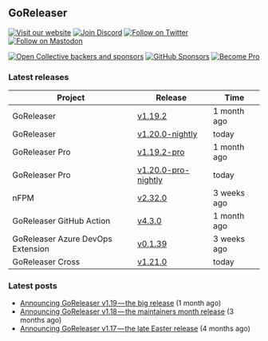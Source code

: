 ## GoReleaser

[![Visit our website](https://img.shields.io/badge/website-4285F4?style=for-the-badge&logo=googlechrome&logoColor=white)](https://goreleaser.com)
[![Join Discord](https://img.shields.io/badge/Discord-5865F2?style=for-the-badge&logo=discord&logoColor=white)](https://discord.gg/RGEBtg8vQ6)
[![Follow on Twitter](https://img.shields.io/badge/twitter-1DA1F2?style=for-the-badge&logo=twitter&logoColor=white)](https://twitter.com/goreleaser)
[![Follow on Mastodon](https://img.shields.io/badge/mastodon-6364FF?style=for-the-badge&logo=mastodon&logoColor=white)](https://fosstodon.org/@goreleaser)

[![Open Collective backers and sponsors](https://img.shields.io/opencollective/all/goreleaser?logo=opencollective&style=for-the-badge)](https://opencollective.com/goreleaser)
[![GitHub Sponsors](https://img.shields.io/github/sponsors/caarlos0?logo=github&style=for-the-badge)](https://github.com/sponsors/caarlos0)
[![Become Pro](https://img.shields.io/badge/pro_license-36A9AE?style=for-the-badge&logo=gumroad&logoColor=white)](https://goreleaser.com/pro)

### Latest releases

| Project                           | Release                                                                                         | Time        |
| --------------------------------- | ----------------------------------------------------------------------------------------------- | ----------- |
| GoReleaser                        | [v1.19.2](https://github.com/goreleaser/goreleaser/releases/tag/v1.19.2)                        | 1 month ago |
| GoReleaser                        | [v1.20.0-nightly](https://github.com/goreleaser/goreleaser/releases/tag/nightly)                | today       |
| GoReleaser Pro                    | [v1.19.2-pro](https://github.com/goreleaser/goreleaser-pro/releases/tag/v1.19.2-pro)            | 1 month ago |
| GoReleaser Pro                    | [v1.20.0-pro-nightly](https://github.com/goreleaser/goreleaser-pro/releases/tag/nightly)        | today       |
| nFPM                              | [v2.32.0](https://github.com/goreleaser/nfpm/releases/tag/v2.32.0)                              | 3 weeks ago |
| GoReleaser GitHub Action          | [v4.3.0](https://github.com/goreleaser/goreleaser-action/releases/tag/v4.3.0)                   | 1 month ago |
| GoReleaser Azure DevOps Extension | [v0.1.39](https://github.com/goreleaser/goreleaser-azure-devops-extension/releases/tag/v0.1.39) | 3 weeks ago |
| GoReleaser Cross                  | [v1.21.0](https://github.com/goreleaser/goreleaser-cross/releases/tag/v1.21.0)                  | today       |

### Latest posts

- [Announcing GoReleaser v1.19 — the big release](https://blog.goreleaser.com/announcing-goreleaser-v1-19-the-big-release-b01565c72658?source=rss----17aa0cbd263f---4) (1 month ago)
- [Announcing GoReleaser v1.18 — the maintainers month release](https://blog.goreleaser.com/announcing-goreleaser-v1-18-the-maintainers-month-release-f692091a57ec?source=rss----17aa0cbd263f---4) (3 months ago)
- [Announcing GoReleaser v1.17 — the late Easter release](https://blog.goreleaser.com/announcing-goreleaser-v1-17-the-late-easter-release-2118019b91e3?source=rss----17aa0cbd263f---4) (4 months ago)
